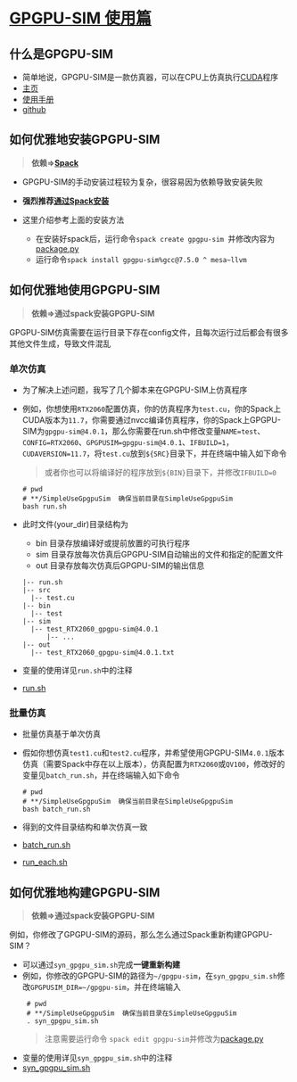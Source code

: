 
# [GPGPU-SIM 使用篇](https://github.com/gty111/SimpleUseGpgpuSim)

## 什么是GPGPU-SIM

- 简单地说，GPGPU-SIM是一款仿真器，可以在CPU上仿真执行[CUDA](https://docs.nvidia.cn/cuda/)程序
- [主页](http://www.gpgpu-sim.org/)
- [使用手册](http://gpgpu-sim.org/manual/index.php/Main_Page)
- [github](https://github.com/gpgpu-sim/)

## 如何优雅地安装GPGPU-SIM

> **依赖=>[Spack](https://spack.readthedocs.io/en/latest/)**

- GPGPU-SIM的手动安装过程较为复杂，很容易因为依赖导致安装失败
- **强烈推荐[通过Spack安装](https://github.com/wu-kan/wu-kan.github.io/blob/a94869ef1f1f6bf5daf9535cacbfc69912c2322b/_posts/2022-01-27-%E6%A8%A1%E6%8B%9F%E5%99%A8%20GPGPU-Sim%20%E7%9A%84%E4%BD%BF%E7%94%A8%E4%BB%8B%E7%BB%8D.md)**
- 这里介绍参考上面的安装方法

  - 在安装好spack后，运行命令```spack create gpgpu-sim ```并修改内容为[package.py](https://github.com/gty111/SimpleUseGpgpuSim/blob/master/package.py)
  - 运行命令```spack install gpgpu-sim%gcc@7.5.0 ^ mesa~llvm```

  

## 如何优雅地使用GPGPU-SIM

> **依赖=>通过spack安装GPGPU-SIM**

GPGPU-SIM仿真需要在运行目录下存在config文件，且每次运行过后都会有很多其他文件生成，导致文件混乱

### 单次仿真

- 为了解决上述问题，我写了几个脚本来在GPGPU-SIM上仿真程序

- 例如，你想使用```RTX2060```配置仿真，你的仿真程序为```test.cu```，你的Spack上CUDA版本为```11.7```，你需要通过nvcc编译仿真程序，你的Spack上GPGPU-SIM为```gpgpu-sim@4.0.1```，那么你需要在run.sh中修改变量```NAME=test```、```CONFIG=RTX2060```、```GPGPUSIM=gpgpu-sim@4.0.1```、```IFBUILD=1```，```CUDAVERSION=11.7```，将```test.cu```放到```${SRC}```目录下，并在终端中输入如下命令

  > 或者你也可以将编译好的程序放到```${BIN}```目录下，并修改```IFBUILD=0```

  ```shell
  # pwd 
  # **/SimpleUseGpgpuSim  确保当前目录在SimpleUseGpgpuSim
  bash run.sh
  ```

- 此时文件(your_dir)目录结构为

  - bin 目录存放编译好或提前放置的可执行程序 
  - sim 目录存放每次仿真后GPGPU-SIM自动输出的文件和指定的配置文件
  - out 目录存放每次仿真后GPGPU-SIM的输出信息

  ```
  |-- run.sh
  |-- src
  	|-- test.cu
  |-- bin
  	|-- test
  |-- sim
  	|-- test_RTX2060_gpgpu-sim@4.0.1
  		|-- ...
  |-- out
  	|-- test_RTX2060_gpgpu-sim@4.0.1.txt
  ```

- 变量的使用详见```run.sh```中的注释

- [run.sh](https://github.com/gty111/SimpleUseGpgpuSim/blob/master/run.sh)


### 批量仿真

- 批量仿真基于单次仿真

- 假如你想仿真```test1.cu```和```test2.cu```程序，并希望使用GPGPU-SIM```4.0.1```版本仿真（需要Spack中存在以上版本），仿真配置为```RTX2060```或```QV100```，修改好的变量见```batch_run.sh```，并在终端输入如下命令

  ```shell
  # pwd 
  # **/SimpleUseGpgpuSim  确保当前目录在SimpleUseGpgpuSim
  bash batch_run.sh
  ```

- 得到的文件目录结构和单次仿真一致

- [batch_run.sh](https://github.com/gty111/SimpleUseGpgpuSim/blob/master/batch_run.sh)

- [run_each.sh](https://github.com/gty111/SimpleUseGpgpuSim/blob/master/syn_gpgpu_sim.sh)

## 如何优雅地构建GPGPU-SIM
> **依赖=>通过spack安装GPGPU-SIM**

例如，你修改了GPGPU-SIM的源码，那么怎么通过Spack重新构建GPGPU-SIM？
- 可以通过```syn_gpgpu_sim.sh```完成**一键重新构建**
- 例如，你修改的GPGPU-SIM的路径为```~/gpgpu-sim```，在```syn_gpgpu_sim.sh```修改```GPGPUSIM_DIR=~/gpgpu-sim```，并在终端输入
	```shell
	 # pwd
	 # **/SimpleUseGpgpuSim  确保当前目录在SimpleUseGpgpuSim
	 . syn_gpgpu_sim.sh
	```
  > 注意需要运行命令 ```spack edit gpgpu-sim```并修改为[package.py](https://github.com/gty111/SimpleUseGpgpuSim/blob/master/package.py)
- 变量的使用详见```syn_gpgpu_sim.sh```中的注释
- [syn_gpgpu_sim.sh](https://github.com/gty111/SimpleUseGpgpuSim/blob/master/syn_gpgpu_sim.sh)
